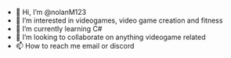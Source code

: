 - 👋 Hi, I’m @nolanM123
- 👀 I’m interested in videogames, video game creation and fitness
- 🌱 I’m currently learning C#
- 💞️ I’m looking to collaborate on anything videogame related
- 📫 How to reach me email or discord

<!---
nolanM123/nolanM123 is a ✨ special ✨ repository because its `README.md` (this file) appears on your GitHub profile.
You can click the Preview link to take a look at your changes.
--->
